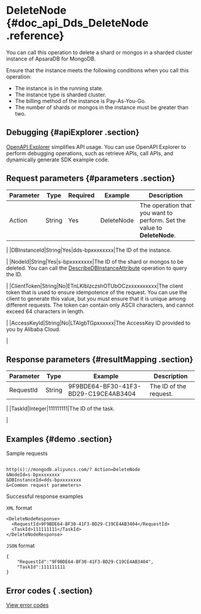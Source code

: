 # DeleteNode {#doc_api_Dds_DeleteNode .reference}

You can call this operation to delete a shard or mongos in a sharded cluster instance of ApsaraDB for MongoDB.

Ensure that the instance meets the following conditions when you call this operation:

-   The instance is in the running state.
-   The instance type is sharded cluster.
-   The billing method of the instance is Pay-As-You-Go.
-   The number of shards or mongos in the instance must be greater than two.

## Debugging {#apiExplorer .section}

[OpenAPI Explorer](https://api.aliyun.com/#product=Dds&api=DeleteNode) simplifies API usage. You can use OpenAPI Explorer to perform debugging operations, such as retrieve APIs, call APIs, and dynamically generate SDK example code.

## Request parameters {#parameters .section}

|Parameter|Type|Required|Example|Description|
|---------|----|--------|-------|-----------|
|Action|String|Yes|DeleteNode|The operation that you want to perform. Set the value to **DeleteNode**.

 |
|DBInstanceId|String|Yes|dds-bpxxxxxxxx|The ID of the instance.

 |
|NodeId|String|Yes|s-bpxxxxxxxx|The ID of the shard or mongos to be deleted. You can call the [DescribeDBInstanceAttribute](~~61923~~) operation to query the ID.

 |
|ClientToken|String|No|ETnLKlblzczshOTUbOCzxxxxxxxxxx|The client token that is used to ensure idempotence of the request. You can use the client to generate this value, but you must ensure that it is unique among different requests. The token can contain only ASCII characters, and cannot exceed 64 characters in length.

 |
|AccessKeyId|String|No|LTAIgbTGpxxxxxx|The AccessKey ID provided to you by Alibaba Cloud.

 |

## Response parameters {#resultMapping .section}

|Parameter|Type|Example|Description|
|---------|----|-------|-----------|
|RequestId|String|9F9BDE64-BF30-41F3-BD29-C19CE4AB3404|The ID of the request.

 |
|TaskId|Integer|111111111|The ID of the task.

 |

## Examples {#demo .section}

Sample requests

``` {#request_demo}

http(s)://mongodb.aliyuncs.com/? Action=DeleteNode
&NodeId=s-bpxxxxxxxx
&DBInstanceId=dds-bpxxxxxxxx
&<Common request parameters>

```

Successful response examples

`XML` format

``` {#xml_return_success_demo}
<DeleteNodeResponse>
  <RequestId>9F9BDE64-BF30-41F3-BD29-C19CE4AB3404</RequestId>
  <TaskId>111111111</TaskId>
</DeleteNodeResponse>

```

`JSON` format

``` {#json_return_success_demo}
{
	"RequestId":"9F9BDE64-BF30-41F3-BD29-C19CE4AB3404",
	"TaskId":111111111
}
```

## Error codes { .section}

[View error codes](https://error-center.aliyun.com/status/product/Dds)

